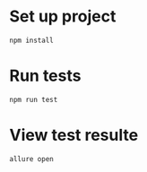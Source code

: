 # Set up project

```
npm install
```

# Run tests


```
npm run test
```

# View test resulte

```
allure open
```